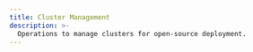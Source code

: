 ```yaml
---
title: Cluster Management
description: >-
  Operations to manage clusters for open-source deployment.
---
```

